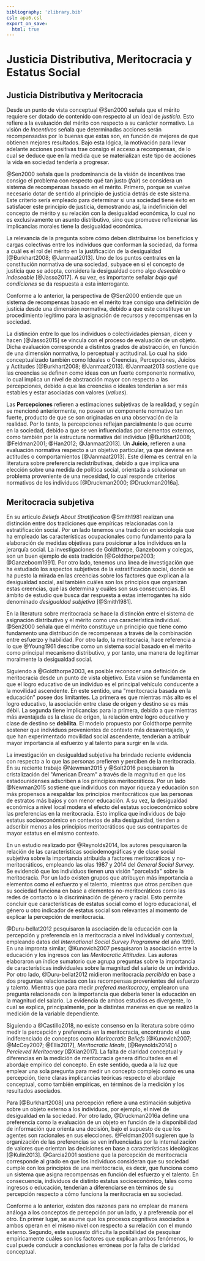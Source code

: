 ```yaml
---
bibliography: 'zlibrary.bib'
csl: apa6.csl
export_on_save:
  html: true
---
```


<link href="style.css" rel="stylesheet"></link>

# Justicia Distributiva, Meritocracia y Estatus Social

## Justicia Distributiva y Meritocracia

Desde un punto de vista conceptual @Sen2000 señala que el mérito
requiere ser dotado de contenido con respecto al un ideal de *justicia*.
Esto refiere a la evaluación del mérito con respecto a su carácter
normativo. La visión de *Incentivos* señala que determinadas acciones
serán recompensadas por lo buenas que estas son, en función de mejores
de que obtienen mejores resultados. Bajo esta lógica, la motivación para
llevar adelante acciones positivas trae consigo el acceso a recompensas,
de lo cual se deduce que en la medida que se materializan este tipo de
acciones la vida en sociedad tendería a progresar.

@Sen2000 señala que la predominancia de la visión de incentivos trae
consigo el problema con respecto qué tan justo (*fair*) se considera un
sistema de recompensas basado en el mérito. Primero, porque se vuelve
necesario dotar de sentido al principio de justicia detrás de este
sistema. Este criterio sería empleado para determinar si una sociedad
tiene éxito en satisfacer este principio de justicia, demostrando así,
la indefinición del concepto de mérito y su relación con la desigualdad
económica, lo cual no es exclusivamente un asunto distributivo, sino que
promueve reflexionar las implicancias morales tiene la desigualdad
económica.

La relevancia de la pregunta sobre cómo deben distribuirse los
beneficios y cargas colectivas entre los individuos que conforman la
sociedad, da forma a cuál es el rol del mérito en la justificación de la
desigualdad [@Burkhart2008; @Janmaat2013]. Uno de los puntos centrales
en la constitución normativa de una sociedad, subyace en si el concepto
de justicia que se adopta, considera la desigualdad como algo *deseable*
o *indeseable* [@Jasso2017]. A su vez, es importante señalar *bajo qué
condiciones* se da respuesta a esta interrogante.

Conforme a lo anterior, la perspectiva de @Sen2000 entiende que un
sistema de recompensas basado en el mérito trae consigo una definición
de justicia desde una dimensión normativa, debido a que este constituye
un procedimiento legítimo para la asignación de recursos y recompensas
en la sociedad.

La distinción entre lo que los individuos o colectividades piensan,
dicen y hacen [@Jasso2015] se vincula con el proceso de evaluación de un
objeto. Dicha evaluación corresponde a distintos grados de abstracción,
en función de una dimensión normativa, lo perceptual y actitudinal. Lo
cual ha sido conceptualizado también como Ideales o Creencias,
Percepciones, Juicios y Actitudes [@Burkhart2008; @Janmaat2013].
@Janmaat2013 sostiene que las creencias se definen como ideas con un
fuerte componente normativo, lo cual implica un nivel de abstracción
mayor con respecto a las percepciones, debido a que las creencias o
ideales tenderían a ser más estables y estar asociadas con valores
(*values*).

Las **Percepciones** refieren a estimaciones subjetivas de la realidad,
y según se mencionó anteriormente, no poseen un componente normativo tan
fuerte, producto de que se son originadas en una observación de la
realidad. Por lo tanto, la percepciones reflejan parcialmente lo que
ocurre en la sociedad, debido a que se ven influenciadas por elementos
externos, como también por la estructura normativa del individuo
[@Burkhart2008; @Feldman2001; @Han2012; @Janmaat2013]. Un **Juicio**,
refieren a una evaluación normativa respecto a un objetivo particular,
ya que deviene en actitudes o comportamientos [@Janmaat2013]. Este
dilema es central en la literatura sobre preferencia redistributivas,
debido a que implica una elección sobre una medida de política social,
orientada a solucionar un problema proveniente de una necesidad, lo cual
responde criterios normativos de los individuos
[@Druckman2000; @Druckman2016a].

## Meritocracia subjetiva

En su artículo *Beliefs About Stratification* @Smith1981 realizan una
distinción entre dos tradiciones que empíricas relacionadas con la
estratificación social. Por un lado tenemos una tradición en sociología
que ha empleado las características ocupacionales como fundamento para
la elaboración de medidas objetivas para posicionar a los individuos en
la jerarquía social. La investigaciones de Goldthorpe, Ganzeboom y
colegas, son un buen ejemplo de esta tradición
[@Goldthorpe2003; @Ganzeboom1991]. Por otro lado, tenemos una línea de
investigación que ha estudiado los aspectos subjetivos de la
estratificación social, donde se ha puesto la mirada en las creencias
sobre los factores que explican a la desigualdad social, así también
cuáles son los principios que organizan estas creencias, qué las
determina y cuáles son sus consecuencias. El ámbito de estudio que busca
dar respuesta a estas interrogantes ha sido denominado *desigualdad
subjetiva* [@Smith1981].

En la literatura sobre meritocracia se hace la distinción entre el
sistema de asignación distributivo y el mérito como una característica
individual. @Sen2000 señala que el mérito constituye un principio que
tiene como fundamento una distribución de recompensas a través de la
combinación entre esfuerzo y habilidad. Por otro lado, la meritocracia,
hace referencia a lo que @Young1961 describe como un sistema social
basado en el mérito como principal mecanismo distributivo, y por tanto,
una manera de legitimar moralmente la desigualdad social.

Siguiendo a @Goldthorpe2003, es posible reconocer una definición de
meritocracia desde un punto de vista objetivo. Esta visión se fundamenta
en que el logro educativo de un individuo es el principal vehículo
conducente a la movilidad ascendente. En este sentido, una "meritocracia
basada en la educación" posee dos limitantes. La primera es que mientras
más alto es el logro educativo, la asociación entre clase de origen y
destino se es más débil. La segunda tiene implicancias para la primera,
debido a que mientras más aventajada es la clase de origen, la relación
entre logro educativo y clase de destino se **debilita**. El modelo
propuesto por Goldthorpe permite sostener que individuos provenientes de
contexto más desaventajado, y que han experimentado movilidad social
ascendente, tenderían a atribuir mayor importancia al esfuerzo y al
talento para surgir en la vida.

La investigación en desigualdad subjetiva ha brindado reciente evidencia
con respecto a lo que las personas prefieren y perciben de la
meritocracia. En su reciente trabajo @Newman2015 y @Solt2016 pesquisaron
la cristalización del "American Dream" a través de la magnitud en que los
estadounidenses adscriben a los principios meritocráticos. Por un lado
@Newman2015 sostiene que individuos con mayor riqueza y educación son
más propensos a respaldar los principios meritocráticos que las personas
de estratos más bajos y con menor educación. A su vez, la desigualdad
económica a nivel local modera el efecto del estatus socioeconómico
sobre las preferencias en la meritocracia. Esto implica que individuos
de bajo estatus socioeconómico en contextos de alta desigualdad, tienden
a adscribir menos a los principios meritocráticos que sus contrapartes
de mayor estatus en el mismo contexto.

En un estudio realizado por @Reynolds2014, los autores pesquisaron la
relación de las características sociodemográficas y de clase social
subjetiva sobre la importancia atribuida a factores meritocráticos y
no-meritocráticos, empleando las olas 1987 y 2014 del *General Social
Survey*. Se evidenció que los individuos tienen una visión "parcelada"
sobre la meritocracia. Por un lado existen grupos que atribuyen más
importancia a elementos como el esfuerzo y el talento, mientras que
otros perciben que su sociedad funciona en base a elementos
no-meritocráticos como las redes de contacto o la discriminación de
género y racial. Esto permite concluir que características de estatus
social como el logro educacional, el género u otro indicador de estatus
social son relevantes al momento de explicar la percepción de
meritocracia.

@Duru-bellat2012 pesquisaron la asociación de la educación con la
percepción y preferencia en la meritocracia a nivel individual y
contextual, empleando datos del *International Social Survey Programme*
del año 1999. En una impronta similar, @Kunovich2007 pesquisaron la
asociación entre la educación y los ingresos con las *Meritocratic
Attitudes*. Las autoras elaboraron un índice sumatorio que agrupa
preguntas sobre la importancia de características individuales sobre la
magnitud del salario de un individuo. Por otro lado, @Duru-bellat2012
midieron meritocracia *percibida* en base a dos preguntas relacionadas
con las recompensas provenientes del esfuerzo y talento. Mientras que
para medir *prefered meritocracy*, emplearon una pregunta relacionada
con la importancia que debería tener la educación en la magnitud del
salario. La evidencia de ambos estudios es divergente, lo cual se
explica, principalmente, por la distintas maneras en que se realizó la
medición de la variable dependiente.

Siguiendo a @Castillo2018, no existe consenso en la literatura sobre
cómo medir la percepción y preferencia en la meritocracia, encontrando
el uso indiferenciado de conceptos como *Meritocratic Beliefs*
[@Kunovich2007; @McCoy2007; @Ellis2017], *Meritocratic Ideals*,
[@Reynolds2014] o *Percieved Meritocracy* [@Xian2017]. La falta de
claridad conceptual y diferencias en la medición de meritocracia genera
dificultades en el abordaje empírico del concepto. En este sentido,
queda a la luz que emplear una sola pregunta para medir un concepto
complejo como es una percepción, tiene claras implicancias teóricas
respecto el abordaje conceptual, como también empíricas, en términos de
la medición y los resultados asociados.

Para [@Burkhart2008] una percepción refiere a una estimación subjetiva
sobre un objeto externo a los individuos, por ejemplo, el nivel de
desigualdad en la sociedad. Por otro lado, @Druckman2016a define una
preferencia como la evaluación de un objeto en función de la
disponibilidad de información que orienta una decisión, bajo el supuesto
de que los agentes son racionales en sus elecciones. @Feldman2001
sugieren que la organización de las preferencias se ven influenciadas
por la internalización de valores que orientan las decisiones en base a
características ideológicas [@Kulin2013]. @Garcia2001 sostiene que la
percepción de meritocracia corresponde al grado en que los individuos
consideran que su sociedad cumple con los principios de una
meritocracia, es decir, que funciona como un sistema que asigna
recompensas en función del esfuerzo y el talento. En consecuencia,
individuos de distinto estatus socioeconómico, tales como ingresos o
educación, tenderían a diferenciarse en términos de su percepción
respecto a cómo funciona la meritocracia en su sociedad.

Conforme a lo anterior, existen dos razones para no emplear de manera
análoga a los conceptos de percepción por un lado, y a preferencia por
el otro. En primer lugar, se asume que los procesos cognitivos asociados
a ambos operan en el mismo nivel con respecto a su relación con el mundo
externo. Segundo, este supuesto dificulta la posibilidad de pesquisar
empíricamente cuáles son los factores que explican ambos fenómenos, lo
cual puede conducir a conclusiones erróneas por la falta de claridad
conceptual.

